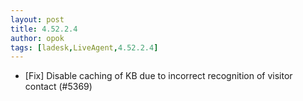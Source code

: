 ```yaml
---
layout: post
title: 4.52.2.4
author: opok
tags: [ladesk,LiveAgent,4.52.2.4]
---
```


- [Fix] Disable caching of KB due to incorrect recognition of visitor contact (#5369)
